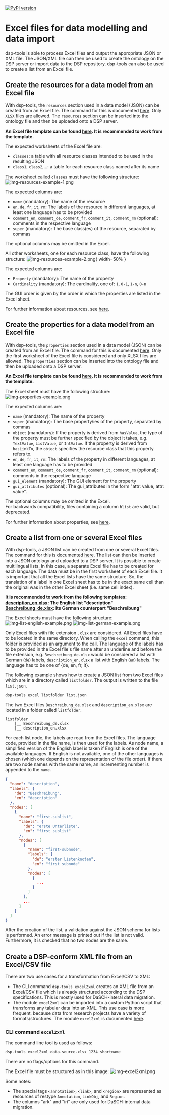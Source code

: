 [![PyPI version](https://badge.fury.io/py/dsp-tools.svg)](https://badge.fury.io/py/dsp-tools)

# Excel files for data modelling and data import

dsp-tools is able to process Excel files and output the appropriate JSON or XML file. The JSON/XML file can then be
used to create the ontology on the DSP server or import data to the DSP repository. dsp-tools can also be used to 
create a list from an Excel file.




## Create the resources for a data model from an Excel file

With dsp-tools, the `resources` section used in a data model (JSON) can be created from an Excel file. The command for 
this is documented [here](./dsp-tools-usage.md#create-resources-from-an-excel-file). Only `XLSX` files are allowed. 
The `resources` section can be inserted into the ontology file and then be uploaded onto a DSP server.

**An Excel file template can be found [here](assets/templates/resources_template.xlsx). It is recommended to work from 
the template.**

The expected worksheets of the Excel file are:

- `classes`: a table with all resource classes intended to be used in the resulting JSON
- `class1`, `class2`,...: a table for each resource class named after its name

The worksheet called `classes` must have the following structure: 
![img-resources-example-1.png](assets/images/img-resources-example-1.png)

The expected columns are:

- `name` (mandatory): The name of the resource
- `en`, `de`, `fr`, `it`, `rm`: The labels of the resource in different languages, at least one language has to be provided
- `comment_en`, `comment_de`, `comment_fr`, `comment_it`, `comment_rm` (optional): comments in the respective language 
- `super` (mandatory): The base class(es) of the resource, separated by commas

The optional columns may be omitted in the Excel.

All other worksheets, one for each resource class, have the following structure:
![img-resources-example-2.png](assets/images/img-resources-example-2.png){ width=50% }

The expected columns are:

- `Property` (mandatory): The name of the property
- `Cardinality` (mandatory): The cardinality, one of: `1`, `0-1`, `1-n`, `0-n`

The GUI order is given by the order in which the properties are listed in the Excel sheet.

For further information about resources, see [here](./dsp-tools-create-ontologies.md#resources).




## Create the properties for a data model from an Excel file

With dsp-tools, the `properties` section used in a data model (JSON) can be created from an Excel file. The command for 
this is documented [here](./dsp-tools-usage.md#create-properties-from-an-excel-file). Only the first worksheet of the 
Excel file is considered and only XLSX files are allowed. The `properties` section can be inserted into the ontology 
file and then be uploaded onto a DSP server.

**An Excel file template can be found [here](assets/templates/properties_template.xlsx). It is recommended to work 
from the template.**

The Excel sheet must have the following structure:
![img-properties-example.png](assets/images/img-properties-example.png)

The expected columns are:

- `name` (mandatory): The name of the property
- `super` (mandatory): The base property/ies of the property, separated by commas
- `object` (mandatory): If the property is derived from `hasValue`, the type of the property must be further specified by the 
object it takes, e.g. `TextValue`, `ListValue`, or `IntValue`. If the property is derived from `hasLinkTo`, 
the `object` specifies the resource class that this property refers to.
- `en`, `de`, `fr`, `it`, `rm`: The labels of the property in different languages, at least one language has to be provided
- `comment_en`, `comment_de`, `comment_fr`, `comment_it`, `comment_rm` (optional): comments in the respective language 
- `gui_element` (mandatory): The GUI element for the property
- `gui_attributes` (optional): The gui_attributes in the form "attr: value, attr: value". 

The optional columns may be omitted in the Excel.  
For backwards compatibility, files containing a column `hlist` are valid, but deprecated.

For further information about properties, see [here](./dsp-tools-create-ontologies.md#properties).




## Create a list from one or several Excel files

With dsp-tools, a JSON list can be created from one or several Excel files. The command for this is documented 
[here](./dsp-tools-usage.md#create-a-json-list-file-from-one-or-several-excel-files). The list can then be inserted 
into a JSON ontology and uploaded to a DSP server. It is possible to create multilingual lists. In this case, a separate 
Excel file has to be created for each language. The data must be in the first worksheet of each Excel file. 
It is important that all the Excel lists have the same structure. So, the translation of a label in one Excel 
sheet has to be in the exact same cell than the original was in the other Excel sheet (i.e. same cell index).

**It is recommended to work from the following templates:  
[description_en.xlsx](assets/templates/description_en.xlsx): The English list "description"  
[Beschreibung_de.xlsx](assets/templates/Beschreibung_de.xlsx): Its German counterpart "Beschreibung"**

The Excel sheets must have the following structure:
![img-list-english-example.png](assets/images/img-list-english-example.png)
![img-list-german-example.png](assets/images/img-list-german-example.png)

Only Excel files with file extension `.xlsx` are considered. All Excel files have to be located in the same directory. 
When calling the `excel` command, this folder is provided as an argument to the call. The language of the labels has 
to be provided in the Excel file's file name after an underline and before the file extension, e.g. 
`Beschreibung_de.xlsx` would be considered a list with German (`de`) labels, `description_en.xlsx` a list with 
English (`en`) labels. The language has to be one of {de, en, fr, it}.

The following example shows how to create a JSON list from two Excel files which are in a directory called `listfolder`. 
The output is written to the file `list.json`.

```bash
dsp-tools excel listfolder list.json
```

The two Excel files `Beschreibung_de.xlsx` and `description_en.xlsx` are located in a folder called `listfolder`.

```
listfolder
    |__ Beschreibung_de.xlsx
    |__ description_en.xlsx
```

For each list node, the labels are read from the Excel files. The language code, provided in the file name, is then 
used for the labels. As node name, a simplified version of the English label is taken if English is one of the 
available languages. If English is not available, one of the other languages is chosen (which one depends on the 
representation of the file order). If there are two node names with the same name, an incrementing number is appended to
the `name`.

```JSON
{
  "name": "description",
  "labels": {
    "de": "Beschreibung",
    "en": "description"
  },
  "nodes": [
    {
      "name": "first-sublist",
      "labels": {
        "de": "erste Unterliste",
        "en": "first sublist"
      },
      "nodes": [
        {
          "name": "first-subnode",
          "labels": {
            "de": "erster Listenknoten",
            "en": "first subnode"
          },
          "nodes": [
            {
              ...
            }
          ]
        },
        ...
      ]
    }
  ]
}
```

After the creation of the list, a validation against the JSON schema for lists is performed. An error message is 
printed out if the list is not valid. Furthermore, it is checked that no two nodes are the same.




## Create a DSP-conform XML file from an Excel/CSV file

There are two use cases for a transformation from Excel/CSV to XML: 

 - The CLI command `dsp-tools excel2xml` creates an XML file from an Excel/CSV file which is already structured 
   according to the DSP specifications. This is mostly used for DaSCH-interal data migration.
 - The module `excel2xml` can be imported into a custom Python script that transforms any tabular data into an XML. This
   use case is more frequent, because data from research projects have a variety of formats/structures. The module 
   `excel2xml` is documented [here](./dsp-tools-excel2xml.md).


### CLI command `excel2xml`

The command line tool is used as follows:
```bash
dsp-tools excel2xml data-source.xlsx 1234 shortname
```

There are no flags/options for this command.

The Excel file must be structured as in this image:
![img-excel2xml.png](assets/images/img-excel2xml.png)

Some notes:

 - The special tags `<annotation>`, `<link>`, and `<region>` are represented as resources of restype `Annotation`, 
`LinkObj`, and `Region`. 
 - The columns "ark" and "iri" are only used for DaSCH-internal data migration.
